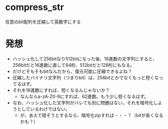 # compress_str
任意のbit配列を圧縮して英数字にする

# 発想
- ハッシュ化して256bitなり512bitになった後、16進数の文字列にすると、256bitだと16進数に直して64桁、512bitだと128桁にもなる。
- だけどそもそもbitなんだから、復元可能に圧縮できるよね？
- 圧縮したバイナリ文字列（つまりbit）は、256bitとかでなくもっと短くなってるはず。
- それを16進数にすれば、短くなるんじゃないか？
    - なんならa-zA-Z0-9にすれば、62進数。もう少し短くなるはず。
- なお、ハッシュ化した文字列がバレても別に問題はない。それを暗号化しようとしているわけではない。
  - が、あえて隠そうとするなら、暗号化zipすれば・・・？（bitが長くなるかも？）
